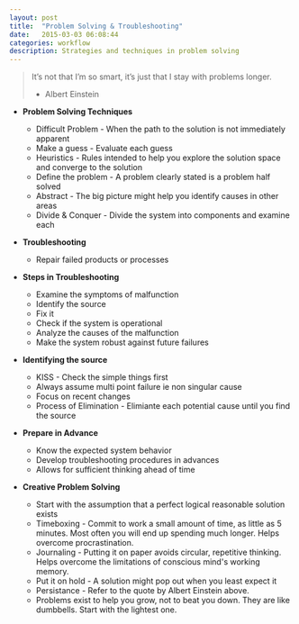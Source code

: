 ```yaml
---
layout: post
title:  "Problem Solving & Troubleshooting"
date:   2015-03-03 06:08:44
categories: workflow
description: Strategies and techniques in problem solving 
---
```

> It’s not that I’m so smart, it’s just that I stay with problems longer.
> - Albert Einstein

* __Problem Solving Techniques__
  * Difficult Problem - When the path to the solution is not immediately apparent
  * Make a guess - Evaluate each guess
  * Heuristics - Rules intended to help you explore the solution space and converge to the solution
  * Define the problem - A problem clearly stated is a problem half solved
  * Abstract - The big picture might help you identify causes in other areas
  * Divide & Conquer - Divide the system into components and examine each

* __Troubleshooting__
  * Repair failed products or processes

* __Steps in Troubleshooting__
  * Examine the symptoms of malfunction
  * Identify the source
  * Fix it 
  * Check if the system is operational
  * Analyze the causes of the malfunction
  * Make the system robust against future failures

* __Identifying the source__
  * KISS - Check the simple things first
  * Always assume multi point failure ie non singular cause
  * Focus on recent changes
  * Process of Elimination - Elimiante each potential cause until you find the source

* __Prepare in Advance__
  * Know the expected system behavior
  * Develop troubleshooting procedures in advances
  * Allows for sufficient thinking ahead of time

* __Creative Problem Solving__
  * Start with the assumption that a perfect logical reasonable solution exists
  * Timeboxing - Commit to work a small amount of time, as little as 5 minutes. Most often you will end up spending much longer. Helps overcome procrastination. 
  * Journaling - Putting it on paper avoids circular, repetitive thinking. Helps overcome the limitations of conscious mind's working memory.
  * Put it on hold - A solution might pop out when you least expect it
  * Persistance - Refer to the quote by Albert Einstein above. 
  * Problems exist to help you grow, not to beat you down. They are like dumbbells. Start with the lightest one. 
